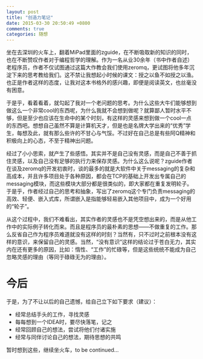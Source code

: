 ```yaml
---
layout: post
title: "创造力笔记"
date: 2015-03-30 20:50:49 +0800
comments: true
categories: 随想
---
```


坐在去深圳的火车上，翻着MiPad里面的zguide，在不断吸取新的知识的同时，也在不断赞叹作者对于编程哲学的理解。作为一名从业30余年（书中作者自述）老程序员，作者不仅试图通过这篇大作教会我们使用zeromq，更试图将他多年沉淀下来的思考教给我们。这不禁让我想起小时候的课文：授之以鱼不如授之以渔。也正是作者这样的态度，让我对这本书格外的感兴趣，即便是阅读英文，也丝毫没有困意。

于是乎，看着看着，就勾起了我对一个老问题的思考。为什么这些大牛们能够想到做这么一个非常cool的东西呢，为什么我就不会想到做呢？就算鄙人暂时水平不够，但是至少也应该在生命中的某个时刻，有这样的灵感来想到做一个cool一点的东西吧。想想自己虽然不算是计算机天才，但是也是名牌大学出来的“优秀”学生，每想及此，就有那么些许的不甘心与气馁。不过好在自己总是有些阿Q精神和积极向上的心态，不至于精神出问题。

经过了小小思索，就产生了些感悟。其实并不是自己没有灵感，而是自己不善于抓住灵感，以及自己没有足够的执行力来保存灵感。为什么这么说呢？zguide作者在谈及zeromq的开发初衷时，谈的最多的就是大软件中关于messaging的复杂和高成本，并且许多项目处于各种原因，都会在TCP的基础上开发出专属自己的messaging模块，而这些模块大部分都是很类似的，即大家都在重复发明轮子。于是乎，作者经过自己的思考和抽象，写出了zeromq这个专门负责messaging的高效、轻便、嵌入式库，所谓嵌入是指能够轻易嵌入其他项目中，成为一个好用的“轮子”。

从这个过程中，我们不难看出，其实作者的灵感也不是凭空想出来的，而是从他工作中的实际例子转化而来。而且是程序员的最朴素的思想——不做重复的工作。那么反省自己作为程序员难道就没有这样的时刻？当然有，只不过时之前根本没有这样的意识，来保留自己的灵感。当然，“没有意识”这样的结论过于苍白无力，其实内在还有更多的原因，比如：惰性、“工作”的忙碌等，但是这些统统不能成为自己忽略灵感的理由（等同于碌碌无为的理由）。

今后
===

于是，为了不让以后的自己遗憾，给自己立下如下要求（建议）：

* 经常总结手头的工作，寻找灵感
* 每每想到一个IDEA时，要尽快落笔，记之
* 经常回顾自己的想法，尝试将他们付诸实施
* 经常与同伴讨论自己的想法，期待思想的共鸣

暂时想到这些，继续坐火车，to be continued...
